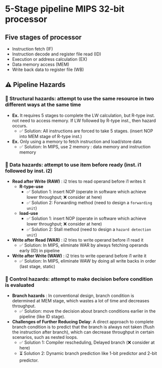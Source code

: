 # 5-Stage pipeline MIPS 32-bit processor

## Five stages of processor
- Instruction fetch (IF)
- Instruction decode and register file read (ID)
- Execution or address calculation (EX)
- Data memory access (MEM)
- Write back data to register file (WB)

## :warning: Pipeline Hazards
### :dart: Structural hazards: attempt to use the same resource in two different ways at the same time
- **Ex.** It requires 5 stages to complete the LW calculation, but R-type inst. not need to access memory. If LW followed by R-type inst., then hazard occurs.
  - :white_check_mark: Solution: All instructions are forced to take 5 stages. (insert NOP into MEM stage of R-type inst.)
- **Ex.** Only using a memory to fetch instruction and load/store data
  - :white_check_mark: Solution: In MIPS, use 2 memory : data memory and instruction memory
### :dart: Data hazards: attempt to use item before ready (inst. i1 followed by inst. i2)
- **Read after Write (RAW)** : i2 tries to read operand before i1 writes it
  - **R-type-use**
    - :white_check_mark: Solution 1: insert NOP (operate in software which achieve lower throughput; :x: consider at here)
    - :white_check_mark: Solution 2: Forwarding method (need to design a `forwarding unit`)
  - **load-use**
    - :white_check_mark: Solution 1: insert NOP (operate in software which achieve lower throughput; :x: consider at here)
    - :white_check_mark: Solution 2: Stall method (need to design a `hazard detection unit`)
- **Write after Read (WAR)** : i2 tries to write operand before i1 read it
  - :white_check_mark: Solution: In MIPS, eliminate WAR by always fetching operands early (ID) in pipeline
- **Write after Write (WAW)** : i2 tries to write operand before i1 write it
  - :white_check_mark: Solution: In MIPS, eliminate WAW by doing all write backs in order (last stage, static)
### :dart: Control hazards: attempt to make decision before condition is evaluated
- **Branch hazards** : In conventional design, branch condition is determined at MEM stage, which wastes a lot of time and decreases throughput.
  - :white_check_mark: Solution: move the decision about branch conditions earlier in the pipeline (like ID stage).
- **Challenges of Further Reducing Delay**: A direct approach to complete branch condition is to predict that the branch is always not taken (flush the instruction after branch), which can decrease throughput in certain scenarios, such as nested loops.
  - :white_check_mark: Solution 1: Compiler rescheduling, Delayed branch (:x: consider at here)
  - :hourglass_flowing_sand: Solution 2: Dynamic branch prediction like 1-bit predictor and 2-bit predictor.
